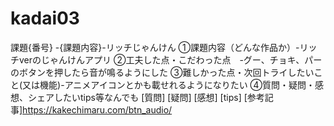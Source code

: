 # kadai03
課題{番号} -{課題内容}-リッチじゃんけん
①課題内容（どんな作品か）-リッチverのじゃんけんアプリ
②工夫した点・こだわった点　-グー、チョキ、パーのボタンを押したら音が鳴るようにした
③難しかった点・次回トライしたいこと(又は機能)-アニメアイコンとかも載せれるようになりたい
④質問・疑問・感想、シェアしたいtips等なんでも
[質問]
[疑問]
[感想]
[tips]
[参考記事]https://kakechimaru.com/btn_audio/
